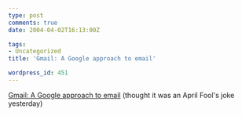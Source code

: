 ```yaml
---
type: post
comments: true
date: 2004-04-02T16:13:00Z

tags:
- Uncategorized
title: 'Gmail: A Google approach to email'

wordpress_id: 451
---
```


[Gmail: A Google approach to email](https://gmail.google.com/) (thought it was an April Fool's joke yesterday)
